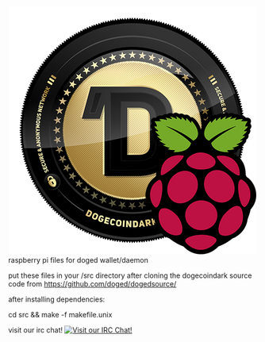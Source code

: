 ![raspi-doged](https://raw.githubusercontent.com/doged/raspi/master/doged-raspi.png)
raspberry pi files for doged wallet/daemon

put these files in your /src directory after cloning the dogecoindark source code from https://github.com/doged/dogedsource/

after installing dependencies:

cd src && make -f makefile.unix

visit our irc chat!
[![Visit our IRC Chat!](https://kiwiirc.com/buttons/irc.freenode.net/dogecoindark.png)](https://kiwiirc.com/client/irc.freenode.net/?nick=doged|?&theme=cli#dogecoindark)
